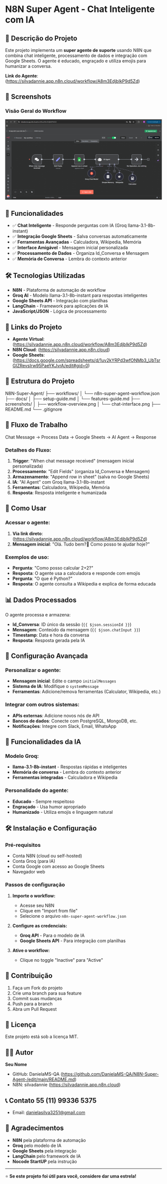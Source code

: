 # N8N Super Agent - Chat Inteligente com IA

## 🤖 Descrição do Projeto

Este projeto implementa um **super agente de suporte** usando N8N que combina chat inteligente, processamento de dados e integração com Google Sheets. O agente é educado, engraçado e utiliza emojis para humanizar a conversa.

**Link do Agente**: (https://silvadannie.app.n8n.cloud/workflow/A8m3EdjbIkP9d5Zd)

## 📸 Screenshots

### Visão Geral do Workflow
![Workflow Overview](screenshots/workflow-overview.png/workflow-overview.pngworkflow-overview.png.png)

## 🚀 Funcionalidades

- ✅ **Chat Inteligente** - Responde perguntas com IA (Groq llama-3.1-8b-instant)
- ✅ **Integração Google Sheets** - Salva conversas automaticamente
- ✅ **Ferramentas Avançadas** - Calculadora, Wikipedia, Memória
- ✅ **Interface Amigável** - Mensagem inicial personalizada
- ✅ **Processamento de Dados** - Organiza Id_Conversa e Mensagem
- ✅ **Memória de Conversa** - Lembra do contexto anterior

## 🛠️ Tecnologias Utilizadas

- **N8N** - Plataforma de automação de workflow
- **Groq AI** - Modelo llama-3.1-8b-instant para respostas inteligentes
- **Google Sheets API** - Integração com planilhas
- **LangChain** - Framework para aplicações de IA
- **JavaScript/JSON** - Lógica de processamento

## 🔗 Links do Projeto

- **Agente Virtual**: (https://silvadannie.app.n8n.cloud/workflow/A8m3EdjbIkP9d5Zd)
- **N8N Cloud**: (https://silvadannie.app.n8n.cloud)
- **Google Sheets**: (https://docs.google.com/spreadsheets/d/1uv2kYRPd3wfONMb3_UbTsrGIZRevsIrw95PaeYKJvrA/edit#gid=0)

## 📁 Estrutura do Projeto

N8N-Super-Agent/
├── workflows/
│   └── n8n-super-agent-workflow.json
├── docs/
│   ├── setup-guide.md
│   └── features-guide.md
├── screenshots/
│   ├── workflow-overview.png
│   └── chat-interface.png
├── README.md
└── .gitignore

## 🔄 Fluxo de Trabalho

Chat Message → Process Data → Google Sheets → AI Agent → Response

### Detalhes do Fluxo:
1. **Trigger**: "When chat message received" (mensagem inicial personalizada)
2. **Processamento**: "Edit Fields" (organiza Id_Conversa e Mensagem)
3. **Armazenamento**: "Append row in sheet" (salva no Google Sheets)
4. **IA**: "AI Agent" com Groq llama-3.1-8b-instant
5. **Ferramentas**: Calculadora, Wikipedia, Memória
6. **Resposta**: Resposta inteligente e humanizada

## 🎯 Como Usar

### Acessar o agente:
1. **Via link direto**: (https://silvadannie.app.n8n.cloud/workflow/A8m3EdjbIkP9d5Zd)
2. **Mensagem inicial**: "Olá. Tudo bem?👋 Como posso te ajudar hoje?"

### Exemplos de uso:
- **Pergunta**: "Como posso calcular 2+2?"
- **Resposta**: O agente usa a calculadora e responde com emojis
- **Pergunta**: "O que é Python?"
- **Resposta**: O agente consulta a Wikipedia e explica de forma educada

## 📊 Dados Processados

O agente processa e armazena:
- **Id_Conversa**: ID único da sessão (`{{ $json.sessionId }}`)
- **Mensagem**: Conteúdo da mensagem (`{{ $json.chatInput }}`)
- **Timestamp**: Data e hora da conversa
- **Resposta**: Resposta gerada pela IA

## 🔧 Configuração Avançada

### Personalizar o agente:
- **Mensagem inicial**: Edite o campo `initialMessages`
- **Sistema de IA**: Modifique o `systemMessage`
- **Ferramentas**: Adicione/remova ferramentas (Calculator, Wikipedia, etc.)

### Integrar com outros sistemas:
- **APIs externas**: Adicione novos nós de API
- **Bancos de dados**: Conecte com PostgreSQL, MongoDB, etc.
- **Notificações**: Integre com Slack, Email, WhatsApp

## 🧠 Funcionalidades da IA

### Modelo Groq:
- **llama-3.1-8b-instant** - Respostas rápidas e inteligentes
- **Memória de conversa** - Lembra do contexto anterior
- **Ferramentas integradas** - Calculadora e Wikipedia

### Personalidade do agente:
- **Educado** - Sempre respeitoso
- **Engraçado** - Usa humor apropriado
- **Humanizado** - Utiliza emojis e linguagem natural

## 🛠️ Instalação e Configuração

### Pré-requisitos
- Conta N8N (cloud ou self-hosted)
- Conta Groq (para IA)
- Conta Google com acesso ao Google Sheets
- Navegador web

### Passos de configuração

1. **Importe o workflow:**
   - Acesse seu N8N
   - Clique em "Import from file"
   - Selecione o arquivo `n8n-super-agent-workflow.json`

2. **Configure as credenciais:**
   - **Groq API** - Para o modelo de IA
   - **Google Sheets API** - Para integração com planilhas

3. **Ative o workflow:**
   - Clique no toggle "Inactive" para "Active"



## 🤝 Contribuição

1. Faça um Fork do projeto
2. Crie uma branch para sua feature
3. Commit suas mudanças
4. Push para a branch
5. Abra um Pull Request

## 📄 Licença

Este projeto está sob a licença MIT.

## 👨‍💻 Autor

**Seu Nome**
- GitHub: DanielaMS-QA (https://github.com/DanielaMS-QA/N8N-Super-Agent-/edit/main/README.md)
- N8N: silvadannie (https://silvadannie.app.n8n.cloud)

## 📞 Contato 55 (11) 99336 5375

- Email: danielasilva3251@gmail.com

## 🙏 Agradecimentos

- **N8N** pela plataforma de automação
- **Groq** pelo modelo de IA
- **Google Sheets** pela integração
- **LangChain** pelo framework de IA
- **Nocode StartUP** pela instrução

---

⭐ **Se este projeto foi útil para você, considere dar uma estrela!**
